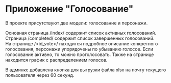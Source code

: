 # Приложение "Голосование"

В проекте присутствуют две модели: голосование и персонажи.

Основная страница /index/ содержит список активных голосований.<br>
Страница /completed/ содержит список завершенных голосований.<br>
На странице /<id_vote>/ находится подробное описание конкретного голосования, персонажи упорядочены по убыванию голосов. Если голосование активно, то можно проголосовать. Также на странице находится график с распределением голосов.

В админке добавлена кнопка для выгрузки файла xlsx на почту текущего пользователя через 60 секунд.